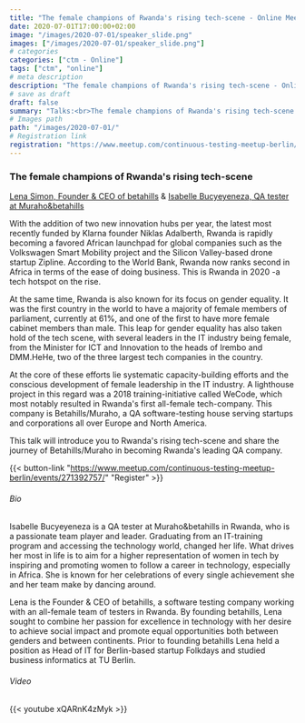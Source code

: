 ```yaml
---
title: "The female champions of Rwanda's rising tech-scene - Online Meetup"
date: 2020-07-01T17:00:00+02:00
image: "/images/2020-07-01/speaker_slide.png"
images: ["/images/2020-07-01/speaker_slide.png"]
# categories
categories: ["ctm - Online"]
tags: ["ctm", "online"]
# meta description
description: "The female champions of Rwanda's rising tech-scene - Online Meetup"
# save as draft
draft: false
summary: "Talks:<br>The female champions of Rwanda's rising tech-scene (Lena Simon & Isabelle Bucyeyeneza)"
# Images path
path: "/images/2020-07-01/"
# Registration link
registration: "https://www.meetup.com/continuous-testing-meetup-berlin/events/271392757/"
---
```


### The female champions of Rwanda's rising tech-scene
[Lena Simon, Founder & CEO of betahills](https://www.linkedin.com/in/lena-simon-261492184/) & [Isabelle Bucyeyeneza, QA tester at Muraho&betahills](https://www.linkedin.com/in/bucyeyeneza-isabelle-ctfl-ctfl-pt-261409193/)

With the addition of two new innovation hubs per year, the latest most recently funded by Klarna founder Niklas Adalberth, Rwanda is rapidly becoming a favored African launchpad for global companies such as the Volkswagen Smart Mobility project and the Silicon Valley-based drone startup Zipline. According to the World Bank, Rwanda now ranks second in Africa in terms of the ease of doing business. This is Rwanda in 2020 -a tech hotspot on the rise.

At the same time, Rwanda is also known for its focus on gender equality. It was the first country in the world to have a majority of female members of parliament, currently at 61%, and one of the first to have more female cabinet members than male. This leap for gender equality has also taken hold of the tech scene, with several leaders in the IT industry being female, from the Minister for ICT and Innovation to the heads of Irembo and DMM.HeHe, two of the three largest tech companies in the country.

At the core of these efforts lie systematic capacity-building efforts and the conscious development of female leadership in the IT industry. A lighthouse project in this regard was a 2018 training-initiative called WeCode, which most notably resulted in Rwanda's first all-female tech-company. This company is Betahills/Muraho, a QA software-testing house serving startups and corporations all over Europe and North America.

This talk will introduce you to Rwanda's rising tech-scene and share the journey of Betahills/Muraho in becoming Rwanda's leading QA company.


{{< button-link "https://www.meetup.com/continuous-testing-meetup-berlin/events/271392757/" "Register" >}}

###### Bio
Isabelle Bucyeyeneza is a QA tester at Muraho&betahills in Rwanda, who is a passionate team player and leader. Graduating from an IT-training program and accessing the technology world, changed her life. What drives her most in life is to aim for a higher representation of women in tech by inspiring and promoting women to follow a career in technology, especially in Africa. She is known for her celebrations of every single achievement she and her team make by dancing around.

Lena is the Founder & CEO of betahills, a software testing company working with an all-female team of testers in Rwanda. By founding betahills, Lena sought to combine her passion for excellence in technology with her desire to achieve social impact and promote equal opportunities both between genders and between continents. Prior to founding betahills Lena held a position as Head of IT for Berlin-based startup Folkdays and studied business informatics at TU Berlin.

###### Video
{{< youtube xQARnK4zMyk >}}